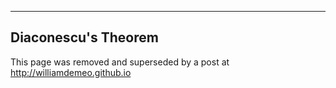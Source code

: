 ---------------------------------------------------------------------------------

## Diaconescu's Theorem

This page was removed and superseded by a post at http://williamdemeo.github.io
